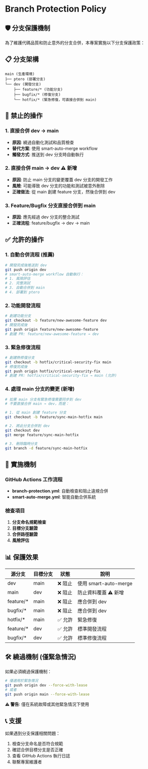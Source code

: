 # Branch Protection Policy

## 🛡️ 分支保護機制

為了維護代碼品質和防止意外的分支合併，本專案實施以下分支保護政策：

## 📋 分支架構

```
main (生產環境)
├── ptero (部署分支)
└── dev (開發分支)
    ├── feature/* (功能分支)
    ├── bugfix/* (修復分支)
    └── hotfix/* (緊急修復，可直接合併到 main)
```

## 🚫 禁止的操作

### 1. 直接合併 dev → main
- **原因**: 繞過自動化測試和品質檢查
- **替代方案**: 使用 smart-auto-merge workflow
- **觸發方式**: 推送到 dev 分支時自動執行

### 2. 直接合併 main → dev ⚠️ 新增
- **原因**: 防止 main 分支的變更覆蓋 dev 分支的開發工作
- **風險**: 可能導致 dev 分支的功能和測試被意外刪除
- **正確做法**: 從 main 創建 feature 分支，然後合併到 dev

### 3. Feature/Bugfix 分支直接合併到 main
- **原因**: 應先經過 dev 分支的整合測試
- **正確流程**: feature/bugfix → dev → main

## ✅ 允許的操作

### 1. 自動合併流程 (推薦)
```bash
# 開發完成後推送到 dev
git push origin dev
# smart-auto-merge workflow 自動執行：
# 1. 風險評估
# 2. 完整測試
# 3. 自動合併到 main
# 4. 部署到 ptero
```

### 2. 功能開發流程
```bash
# 創建功能分支
git checkout -b feature/new-awesome-feature dev
# 開發完成後
git push origin feature/new-awesome-feature
# 創建 PR: feature/new-awesome-feature → dev
```

### 3. 緊急修復流程
```bash
# 創建熱修復分支
git checkout -b hotfix/critical-security-fix main
# 修復完成後
git push origin hotfix/critical-security-fix
# 創建 PR: hotfix/critical-security-fix → main (允許)
```

### 4. 處理 main 分支的變更 (新增)
```bash
# 如果 main 分支有緊急修復需要同步到 dev
# 不要直接合併 main → dev，而是：

# 1. 從 main 創建 feature 分支
git checkout -b feature/sync-main-hotfix main

# 2. 將此分支合併到 dev
git checkout dev
git merge feature/sync-main-hotfix

# 3. 刪除臨時分支
git branch -d feature/sync-main-hotfix
```

## 🔧 實施機制

### GitHub Actions 工作流程
- **branch-protection.yml**: 自動檢查和阻止違規合併
- **smart-auto-merge.yml**: 智能自動合併系統

### 檢查項目
1. **分支命名規範檢查**
2. **目標分支驗證**
3. **合併路徑驗證**
4. **風險評估**

## 📊 保護效果

| 源分支 | 目標分支 | 狀態 | 說明 |
|--------|----------|------|------|
| dev | main | ❌ 阻止 | 使用 smart-auto-merge |
| main | dev | ❌ 阻止 | 防止資料覆蓋 ⚠️ 新增 |
| feature/* | main | ❌ 阻止 | 應合併到 dev |
| bugfix/* | main | ❌ 阻止 | 應合併到 dev |
| hotfix/* | main | ✅ 允許 | 緊急修復 |
| feature/* | dev | ✅ 允許 | 標準開發流程 |
| bugfix/* | dev | ✅ 允許 | 標準修復流程 |

## 🛠️ 繞過機制 (僅緊急情況)

如果必須繞過保護機制：

```bash
# 僅適用於緊急情況
git push origin dev --force-with-lease
# 或者
git push origin main --force-with-lease
```

**⚠️ 警告**: 僅在系統故障或其他緊急情況下使用

## 📞 支援

如果遇到分支保護相關問題：
1. 檢查分支命名是否符合規範
2. 確認合併目標分支是否正確
3. 查看 GitHub Actions 執行日誌
4. 聯繫專案維護者